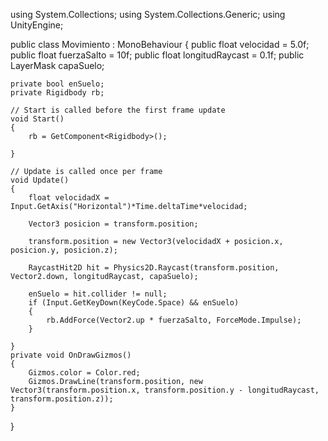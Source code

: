 using System.Collections;
using System.Collections.Generic;
using UnityEngine;

public class Movimiento : MonoBehaviour
{
    public float velocidad = 5.0f;
    public float fuerzaSalto = 10f;
    public float longitudRaycast = 0.1f;
    public LayerMask capaSuelo;

    private bool enSuelo;
    private Rigidbody rb;

    // Start is called before the first frame update
    void Start()
    {
        rb = GetComponent<Rigidbody>();

    }

    // Update is called once per frame
    void Update()
    {
        float velocidadX = Input.GetAxis("Horizontal")*Time.deltaTime*velocidad;

        Vector3 posicion = transform.position;

        transform.position = new Vector3(velocidadX + posicion.x, posicion.y, posicion.z);

        RaycastHit2D hit = Physics2D.Raycast(transform.position, Vector2.down, longitudRaycast, capaSuelo);

        enSuelo = hit.collider != null;
        if (Input.GetKeyDown(KeyCode.Space) && enSuelo)
        {
            rb.AddForce(Vector2.up * fuerzaSalto, ForceMode.Impulse);
        }

    }
    private void OnDrawGizmos()
    {
        Gizmos.color = Color.red;
        Gizmos.DrawLine(transform.position, new Vector3(transform.position.x, transform.position.y - longitudRaycast, transform.position.z));
    }
}
